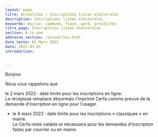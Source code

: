 ```yaml
---
layout: page
titre: Actualités | Inscriptions listes electorales
description: Inscriptions listes electorales
keywords: mairie, commune, flaux, gard, actualités
titre_page: Inscriptions listes electorales
section: À la une
addresse_section: /actualites.html
date_texte: 01 Mars 2022
date: 2022-03-01
introduction: 

  
---
```


Bonjour<br>

Nous vous rappelons que<br>

le 2 mars 2022 : date limite pour les inscriptions en ligne.<br>
Le récépissé remplace désormais l’imprimé Cerfa comme preuve de la demande d’inscription en ligne pour l’usager.<br>


- le 4 mars 2022 : date limite pour les inscriptions « classiques » en mairie.<br>
Le Cerfa reste valable et nécessaire pour les demandes d’inscription faites par courrier ou en mairie.<br>
